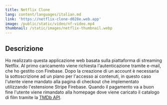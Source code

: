 ```yaml
---
title: Netflix Clone
lang: content/languages/italian.md
link: 'https://netflix-clone-d028e.web.app'
image: /public/static/video/nf-video.mp4
thumbnail: /static/images/netflix-thumbnail.webp
---
```


## Descrizione

Ho realizzato questa applicazione web basata sulla piattaforma di streaming Netflix. Al primo caricamento viene richiesta l'autenticazione tramite e-mail, che ho gestito con Firebase. Dopo la creazione di un account è necessaria la sottoscrizione ad un piano per l'accesso ai contenuti, in questo caso l'utente viene mandato alla pagina di checkout che implementato utilizzando l'estensione Stripe Firebase. Quando il pagamento va a buon fine l'utente viene rimandato alla homepage dove viene caricato il catalogo di film tramite la [TMDb API](https://developer.themoviedb.org/reference/intro/getting-started "TMDb APi").
